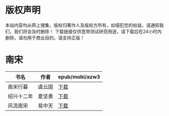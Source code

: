 # 版权声明

本站内容均从网上搜集，版权归著作人及版权方所有，如侵犯您的权益，请通知我们，我们将会及时删除！ 下载链接仅供宽带测试研究用途，请下载后在24小时内删除，请勿用于商业目的。请支持正版！

# 南宋

| 书名 | 作者 | epub/mobi/azw3 |
| --- | --- | --- |
| 南宋行暮 | 虞云国 | [下载](https://url89.ctfile.com/f/31084289-1357042666-24868f?p=8866) |
| 绍兴十二年 | 夏坚勇 | [下载](https://url89.ctfile.com/f/31084289-1357025293-69c02c?p=8866) |
| 风流南宋 | 易中天 | [下载](https://url89.ctfile.com/f/31084289-1357023310-7ae917?p=8866) |
